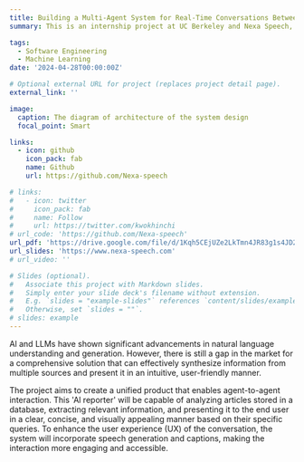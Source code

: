 ```yaml
---
title: Building a Multi-Agent System for Real-Time Conversations Between Humans and Als
summary: This is an internship project at UC Berkeley and Nexa Speech, under the supervision of @NexaSpeech Lorenz Pichler and Alessandro Neri, made by Hin Chi Kwok, Kai Qin, Jaiteg Chahal, Nick Angelici, Nicole Han, and Ediz Ertekin.

tags:
  - Software Engineering
  - Machine Learning
date: '2024-04-28T00:00:00Z'

# Optional external URL for project (replaces project detail page).
external_link: ''

image:
  caption: The diagram of architecture of the system design
  focal_point: Smart

links:
  - icon: github
    icon_pack: fab
    name: Github
    url: https://github.com/Nexa-speech

# links:
#   - icon: twitter
#     icon_pack: fab
#     name: Follow
#     url: https://twitter.com/kwokhinchi
# url_code: 'https://github.com/Nexa-speech'
url_pdf: 'https://drive.google.com/file/d/1Kqh5CEjUZe2LkTmn4JR83g1s4JD28NmT/view?usp=sharing'
url_slides: 'https://www.nexa-speech.com'
# url_video: ''

# Slides (optional).
#   Associate this project with Markdown slides.
#   Simply enter your slide deck's filename without extension.
#   E.g. `slides = "example-slides"` references `content/slides/example-slides.md`.
#   Otherwise, set `slides = ""`.
# slides: example
---
```


<!-- Nowadays, with the advancement of production technologies, the manufacturing paradigm has gradually shifted from mass production to a small-batch and high-variety personalized production manner, urged by high flexible automation capabilities. In this paradigm, the existing inspection and assembly processes after manufacturing still rely to a large extent on either human operators with low efficiency or machines with low flexibility. To solve this issue, human-robot collaboration (HRC) has been a prevailing topic of recent concerns. Current robot control strategies in human-machine collaboration are mainly through pre-defined programming and do not yet meet the need for flexible and adaptable tasks in individualised production. To address this challenge, this paper proposes a deep reinforcement learning (DRL) approach based on metalearning to drive robots in HRC. It enables collaborative robots (cobots) to acquire basic skills and perform tasks based on personalised production requirements, improving learning efficiency and thus quickly adapting to new tasks for human operators. The robot control task was carried out in a simulated environment taken from a real production scenario to assess its efficacy. Experimental results show that our proposed method enables the robot to learn and perform HRC tasks quickly and outperforms the baseline DRL method in terms of success rate. -->


Al and LLMs have shown significant advancements in natural language understanding and generation. However, there is still a gap in the market for a comprehensive solution that can effectively synthesize information from multiple sources and present it in an intuitive, user-friendly manner.

The project aims to create a unified product that enables agent-to-agent interaction. This 'Al reporter' will be capable of analyzing articles stored in a database, extracting relevant information, and presenting it to the end user in a clear, concise, and visually appealing manner based on their specific queries. To enhance the user experience (UX) of the conversation, the system will incorporate speech generation and captions, making the interaction more engaging and accessible.
